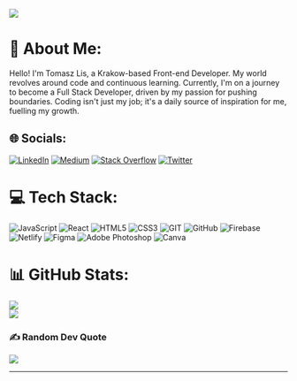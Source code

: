 [![](https://visitcount.itsvg.in/api?id=13-Tommy&icon=0&color=12)](https://visitcount.itsvg.in)
# 💫 About Me:
Hello! I'm Tomasz Lis, a Krakow-based Front-end Developer. My world revolves around code and continuous learning. Currently, I'm on a journey to become a Full Stack Developer, driven by my passion for pushing boundaries. Coding isn't just my job; it's a daily source of inspiration for me, fuelling my growth.


## 🌐 Socials:
[![LinkedIn](https://img.shields.io/badge/LinkedIn-%230077B5.svg?logo=linkedin&logoColor=white)](https://linkedin.com/in/tomasz-lis-67b879261) [![Medium](https://img.shields.io/badge/Medium-12100E?logo=medium&logoColor=white)](https://medium.com/@@13__TOMMY) [![Stack Overflow](https://img.shields.io/badge/-Stackoverflow-FE7A16?logo=stack-overflow&logoColor=white)](https://stackoverflow.com/users/13-TOMMY) [![Twitter](https://img.shields.io/badge/Twitter-%231DA1F2.svg?logo=Twitter&logoColor=white)](https://twitter.com/13___tommy) 

# 💻 Tech Stack:
![JavaScript](https://img.shields.io/badge/javascript-%23323330.svg?style=for-the-badge&logo=javascript&logoColor=%23F7DF1E)
![React](https://img.shields.io/badge/react-%2320232a.svg?style=for-the-badge&logo=react&logoColor=%2361DAFB)
![HTML5](https://img.shields.io/badge/html5-%23E34F26.svg?style=for-the-badge&logo=html5&logoColor=white)
![CSS3](https://img.shields.io/badge/css3-%231572B6.svg?style=for-the-badge&logo=css3&logoColor=white)
![GIT](https://img.shields.io/badge/Git-fc6d26?style=for-the-badge&logo=git&logoColor=white)
![GitHub](https://img.shields.io/badge/GitHub-%23121011.svg?style=for-the-badge&logo=github&logoColor=white) 
![Firebase](https://img.shields.io/badge/firebase-%23039BE5.svg?style=for-the-badge&logo=firebase)
![Netlify](https://img.shields.io/badge/netlify-%23000000.svg?style=for-the-badge&logo=netlify&logoColor=#00C7B7)
![Figma](https://img.shields.io/badge/figma-%23F24E1E.svg?style=for-the-badge&logo=figma&logoColor=white)
![Adobe Photoshop](https://img.shields.io/badge/adobephotoshop-%2331A8FF.svg?style=for-the-badge&logo=adobephotoshop&logoColor=white)
![Canva](https://img.shields.io/badge/Canva-%2300C4CC.svg?style=for-the-badge&logo=Canva&logoColor=white) 

# 📊 GitHub Stats:
![](https://github-readme-stats.vercel.app/api?username=13-Tommy&theme=dracula&hide_border=false&include_all_commits=false&count_private=true)<br/>
![](https://github-readme-streak-stats.herokuapp.com/?user=13-Tommy&theme=dracula&hide_border=false)<br/>

### ✍️ Random Dev Quote
![](https://quotes-github-readme.vercel.app/api?type=horizontal&theme=radical)

---

